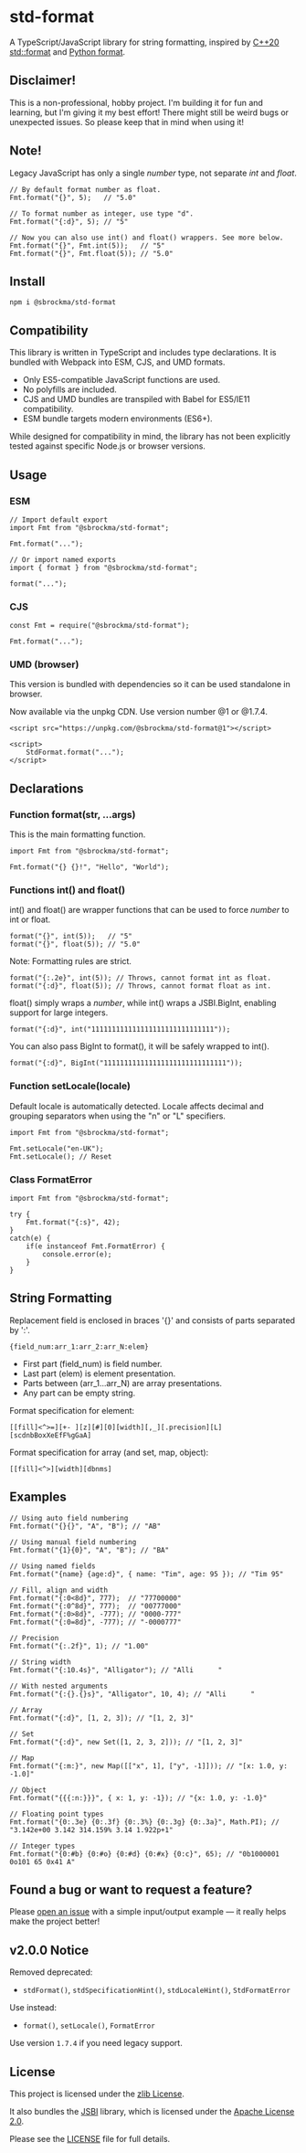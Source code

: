 # std-format

A TypeScript/JavaScript library for string formatting, inspired by
[C++20 std::format](https://en.cppreference.com/w/cpp/utility/format/spec) and
[Python format](https://docs.python.org/3/library/string.html#formatspec).

## Disclaimer!

This is a non-professional, hobby project. 
I'm building it for fun and learning, but I'm giving it my best effort! 
There might still be weird bugs or unexpected issues.
So please keep that in mind when using it!

## Note!

Legacy JavaScript has only a single *number* type, not separate *int* and *float*.

    // By default format number as float.
    Fmt.format("{}", 5);   // "5.0"

    // To format number as integer, use type "d".
    Fmt.format("{:d}", 5); // "5"

    // Now you can also use int() and float() wrappers. See more below.
    Fmt.format("{}", Fmt.int(5));   // "5"
    Fmt.format("{}", Fmt.float(5)); // "5.0"

## Install

    npm i @sbrockma/std-format

## Compatibility

This library is written in TypeScript and includes type declarations.
It is bundled with Webpack into ESM, CJS, and UMD formats.

* Only ES5-compatible JavaScript functions are used.
* No polyfills are included.
* CJS and UMD bundles are transpiled with Babel for ES5/IE11 compatibility.
* ESM bundle targets modern environments (ES6+).

While designed for compatibility in mind, the library has not been explicitly
tested against specific Node.js or browser versions.

## Usage

### ESM
    // Import default export
    import Fmt from "@sbrockma/std-format";

    Fmt.format("...");

    // Or import named exports
    import { format } from "@sbrockma/std-format";

    format("...");

### CJS
    const Fmt = require("@sbrockma/std-format");
    
    Fmt.format("...");

### UMD (browser)
This version is bundled with dependencies so it can be used standalone in browser.

Now available via the unpkg CDN. Use version number @1 or @1.7.4.

    <script src="https://unpkg.com/@sbrockma/std-format@1"></script>
    
    <script>
        StdFormat.format("...");
    </script>

## Declarations

### Function format(str, ...args)

This is the main formatting function.

    import Fmt from "@sbrockma/std-format";

    Fmt.format("{} {}!", "Hello", "World");

### Functions int() and float()

int() and float() are wrapper functions that can be used to force *number* to int or float.

    format("{}", int(5));   // "5"
    format("{}", float(5)); // "5.0"

Note: Formatting rules are strict.

    format("{:.2e}", int(5)); // Throws, cannot format int as float.
    format("{:d}", float(5)); // Throws, cannot format float as int.

float() simply wraps a *number*, while int() wraps a JSBI.BigInt, enabling support for large integers.

    format("{:d}", int("111111111111111111111111111111"));

You can also pass BigInt to format(), it will be safely wrapped to int().

    format("{:d}", BigInt("111111111111111111111111111111"));


### Function setLocale(locale)

Default locale is automatically detected.
Locale affects decimal and grouping separators when using the "n" or "L" specifiers.

    import Fmt from "@sbrockma/std-format";
    
    Fmt.setLocale("en-UK");
    Fmt.setLocale(); // Reset

### Class FormatError

    import Fmt from "@sbrockma/std-format";

    try {
        Fmt.format("{:s}", 42);
    } 
    catch(e) {
        if(e instanceof Fmt.FormatError) {
            console.error(e);
        }
    }

## String Formatting

Replacement field is enclosed in braces '{}' and consists of parts separated by ':'.

    {field_num:arr_1:arr_2:arr_N:elem}

- First part (field_num) is field number.
- Last part (elem) is element presentation.
- Parts between (arr_1...arr_N) are array presentations.
- Any part can be empty string.

Format specification for element:

    [[fill]<^>=][+- ][z][#][0][width][,_][.precision][L][scdnbBoxXeEfF%gGaA]

Format specification for array (and set, map, object):

    [[fill]<^>][width][dbnms]

## Examples

    // Using auto field numbering
    Fmt.format("{}{}", "A", "B"); // "AB"
    
    // Using manual field numbering
    Fmt.format("{1}{0}", "A", "B"); // "BA"

    // Using named fields
    Fmt.format("{name} {age:d}", { name: "Tim", age: 95 }); // "Tim 95"

    // Fill, align and width
    Fmt.format("{:0<8d}", 777);  // "77700000"
    Fmt.format("{:0^8d}", 777);  // "00777000"
    Fmt.format("{:0>8d}", -777); // "0000-777"
    Fmt.format("{:0=8d}", -777); // "-0000777"

    // Precision
    Fmt.format("{:.2f}", 1); // "1.00"

    // String width
    Fmt.format("{:10.4s}", "Alligator"); // "Alli      "

    // With nested arguments
    Fmt.format("{:{}.{}s}", "Alligator", 10, 4); // "Alli      "

    // Array
    Fmt.format("{:d}", [1, 2, 3]); // "[1, 2, 3]"

    // Set
    Fmt.format("{:d}", new Set([1, 2, 3, 2])); // "[1, 2, 3]"

    // Map
    Fmt.format("{:m:}", new Map([["x", 1], ["y", -1]])); // "[x: 1.0, y: -1.0]"

    // Object
    Fmt.format("{{{:n:}}}", { x: 1, y: -1}); // "{x: 1.0, y: -1.0}"

    // Floating point types
    Fmt.format("{0:.3e} {0:.3f} {0:.3%} {0:.3g} {0:.3a}", Math.PI); // "3.142e+00 3.142 314.159% 3.14 1.922p+1"

    // Integer types
    Fmt.format("{0:#b} {0:#o} {0:#d} {0:#x} {0:c}", 65); // "0b1000001 0o101 65 0x41 A"

## Found a bug or want to request a feature?

Please [open an issue](https://github.com/sbrockma/std-format/issues) with a simple
input/output example — it really helps make the project better!

## v2.0.0 Notice

Removed deprecated:
- `stdFormat()`, `stdSpecificationHint()`, `stdLocaleHint()`, `StdFormatError`

Use instead:
- `format()`, `setLocale()`, `FormatError`

Use version `1.7.4` if you need legacy support.

## License

This project is licensed under the [zlib License](./LICENSE).

It also bundles the [JSBI](https://github.com/GoogleChromeLabs/jsbi) library,
which is licensed under the [Apache License 2.0](https://www.apache.org/licenses/LICENSE-2.0).

Please see the [LICENSE](./LICENSE) file for full details.
